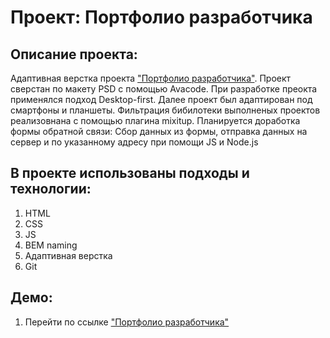 # Проект: Портфолио разработчика
## Описание проекта:
Адаптивная верстка проекта ["Портфолио разработчика"](msilkov.github.io/project-portfolio-v2/). 
Проект сверстан по макету PSD с помощью Avacode. При разработке преокта применялся подход Desktop-first. Далее проект был адаптирован под смартфоны и планшеты. Фильтрация бибилотеки выполненых проектов реализовнана с помощью плагина mixitup.
Планируется доработка формы обратной связи: Сбор данных из формы, отправка данных на сервер и по указанному адресу при помощи JS и Node.js

## В проекте использованы подходы и технологии:
1. HTML
2. CSS
3. JS
4. BEM naming
5. Адаптивная верстка
6. Git 

## Демо:
1. Перейти по ссылке ["Портфолио разработчика"](msilkov.github.io/project-portfolio-v2/)
